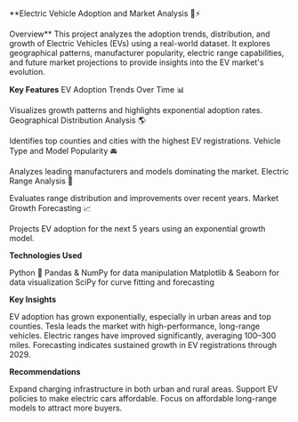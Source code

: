 **Electric Vehicle Adoption and Market Analysis 🚗⚡

Overview**
This project analyzes the adoption trends, distribution, and growth of Electric Vehicles (EVs) using a real-world dataset. It explores geographical patterns, manufacturer popularity, electric range capabilities, and future market projections to provide insights into the EV market's evolution.

**Key Features**
EV Adoption Trends Over Time 📊

Visualizes growth patterns and highlights exponential adoption rates.
Geographical Distribution Analysis 🌎

Identifies top counties and cities with the highest EV registrations.
Vehicle Type and Model Popularity 🚘

Analyzes leading manufacturers and models dominating the market.
Electric Range Analysis 🔋

Evaluates range distribution and improvements over recent years.
Market Growth Forecasting 📈

Projects EV adoption for the next 5 years using an exponential growth model.

**Technologies Used**

Python 🐍
Pandas & NumPy for data manipulation
Matplotlib & Seaborn for data visualization
SciPy for curve fitting and forecasting

**Key Insights**

EV adoption has grown exponentially, especially in urban areas and top counties.
Tesla leads the market with high-performance, long-range vehicles.
Electric ranges have improved significantly, averaging 100–300 miles.
Forecasting indicates sustained growth in EV registrations through 2029.

**Recommendations**

Expand charging infrastructure in both urban and rural areas.
Support EV policies to make electric cars affordable.
Focus on affordable long-range models to attract more buyers.
